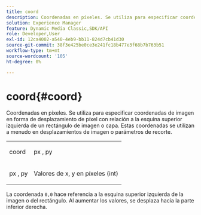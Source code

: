 ```yaml
---
title: coord
description: Coordenadas en píxeles. Se utiliza para especificar coordenadas de imagen en forma de desplazamiento de píxel con relación a la esquina superior izquierda de un rectángulo de imagen o capa. Estas coordenadas se utilizan a menudo en desplazamientos de imagen o parámetros de recorte.
solution: Experience Manager
feature: Dynamic Media Classic,SDK/API
role: Developer,User
exl-id: 12ca4002-a540-4eb9-bb11-824d7cb41d30
source-git-commit: 38f3e425be0ce3e241fc18b477e3f68b7b763b51
workflow-type: tm+mt
source-wordcount: '105'
ht-degree: 0%

---
```


# coord{#coord}

Coordenadas en píxeles. Se utiliza para especificar coordenadas de imagen en forma de desplazamiento de píxel con relación a la esquina superior izquierda de un rectángulo de imagen o capa. Estas coordenadas se utilizan a menudo en desplazamientos de imagen o parámetros de recorte.

<table id="simpletable_A686120953124ACB8803CB9C877252AB"> 
 <tr class="strow"> 
  <td class="stentry"> <p><span class="codeph"> <span class="varname"> coord</span> </span> </p> </td> 
  <td class="stentry"> <p><span class="codeph"> <span class="varname"> px</span> </span>, <span class="codeph"><span class="varname"> py</span></span> </p></td> 
 </tr> 
 <tr class="strow"> 
  <td class="stentry"> <p><span class="codeph"> <span class="varname"> px</span> </span>, <span class="codeph"><span class="varname"> py</span></span> </p></td> 
  <td class="stentry"> <p>Valores de <span class="varname"> x</span>, <span class="varname"> y</span> en píxeles (int) </p></td> 
 </tr> 
</table>

La coordenada `0,0` hace referencia a la esquina superior izquierda de la imagen o del rectángulo. Al aumentar los valores, se desplaza hacia la parte inferior derecha.

